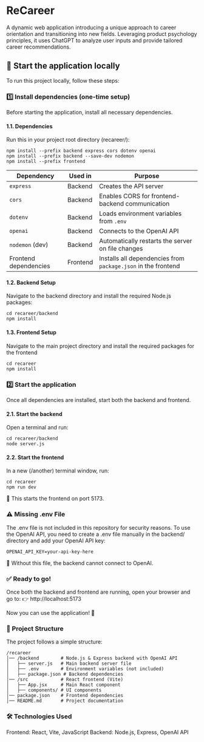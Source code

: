 # ReCareer
A dynamic web application introducing a unique approach to career orientation and transitioning into new fields. Leveraging product psychology principles, it uses ChatGPT to analyze user inputs and provide tailored career recommendations.

## 🚀 Start the application locally
To run this project locally, follow these steps:

### 1️⃣ Install dependencies (one-time setup)
Before starting the application, install all necessary dependencies.

#### 1.1. Dependencies
Run this in your project root directory (recareer/):
```
npm install --prefix backend express cors dotenv openai
npm install --prefix backend --save-dev nodemon
npm install --prefix frontend
```

| Dependency       | Used in  | Purpose |
|-----------------|---------|---------|
| `express`       | Backend  | Creates the API server |
| `cors`         | Backend  | Enables CORS for frontend-backend communication |
| `dotenv`       | Backend  | Loads environment variables from `.env` |
| `openai`       | Backend  | Connects to the OpenAI API |
| `nodemon` (dev) | Backend  | Automatically restarts the server on file changes |
| Frontend dependencies | Frontend  | Installs all dependencies from `package.json` in the frontend |


#### 1.2. Backend Setup
Navigate to the backend directory and install the required Node.js packages:
```
cd recareer/backend
npm install
```

#### 1.3. Frontend Setup
Navigate to the main project directory and install the required packages for the frontend
```
cd recareer
npm install
```

### 2️⃣ Start the application
Once all dependencies are installed, start both the backend and frontend.

#### 2.1. Start the backend
Open a terminal and run:
```
cd recareer/backend
node server.js
```

#### 2.2. Start the frontend
In a new (/another) terminal window, run:
```
cd recareer
npm run dev
```
🔹 This starts the frontend on port 5173.

### ⚠️ Missing .env File
The .env file is not included in this repository for security reasons.
To use the OpenAI API, you need to create a .env file manually in the backend/ directory and add your OpenAI API key:
```
OPENAI_API_KEY=your-api-key-here
```
🔹 Without this file, the backend cannot connect to OpenAI.

### ✅ Ready to go!
Once both the backend and frontend are running, open your browser and go to:
👉 http://localhost:5173

Now you can use the application! 🎉

### 📖 Project Structure
The project follows a simple structure:
```
/recareer
│── /backend        # Node.js & Express backend with OpenAI API
│   ├── server.js   # Main backend server file
│   ├── .env        # Environment variables (not included)
│   ├── package.json # Backend dependencies
│── /src            # React frontend (Vite)
│   ├── App.jsx     # Main React component
│   ├── components/ # UI components
│── package.json    # Frontend dependencies
│── README.md       # Project documentation
```

### 🛠 Technologies Used
Frontend: React, Vite, JavaScript
Backend: Node.js, Express, OpenAI API

